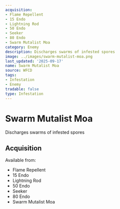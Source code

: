 ```yaml
---
acquisition:
- Flame Repellent
- 15 Endo
- Lightning Rod
- 50 Endo
- Seeker
- 80 Endo
- Swarm Mutalist Moa
category: Enemy
description: Discharges swarms of infested spores
image: ../images/swarm-mutalist-moa.png
last_updated: '2025-09-17'
name: Swarm Mutalist Moa
source: WFCD
tags:
- Infestation
- Enemy
tradable: false
type: Infestation
---
```


# Swarm Mutalist Moa

Discharges swarms of infested spores

## Acquisition

Available from:
- Flame Repellent
- 15 Endo
- Lightning Rod
- 50 Endo
- Seeker
- 80 Endo
- Swarm Mutalist Moa


